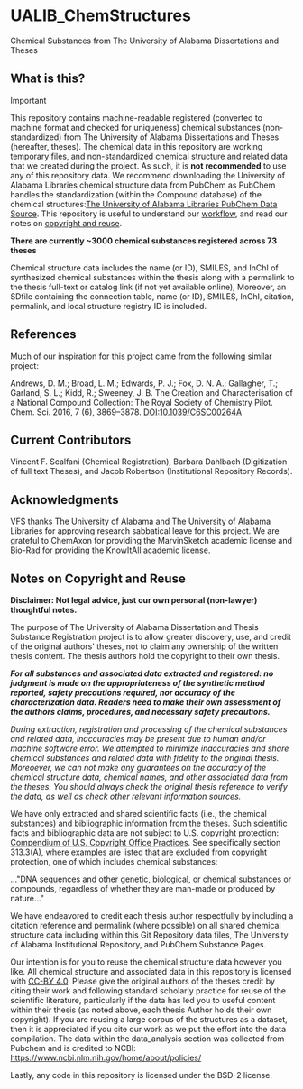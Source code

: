 # UALIB_ChemStructures
Chemical Substances from The University of Alabama Dissertations and Theses

## What is this?

> [!IMPORTANT]
> This repository contains machine-readable registered (converted to machine format and checked for uniqueness) chemical substances (non-standardized) from The University of Alabama Dissertations and Theses (hereafter, theses). The chemical data in this repository are working temporary files, and non-standardized chemical structure and related data that we created during the project. As such, it is **not recommended** to use any of this repository data. We recommend downloading the University of Alabama Libraries chemical structure data from PubChem as PubChem handles the standardization (within the Compound database) of the chemical structures:[The University of Alabama Libraries PubChem Data Source](https://pubchem.ncbi.nlm.nih.gov/source/15645). This repository is useful to understand our [workflow](https://github.com/UA-Libraries-Research-Data-Services/UALIB_ChemStructures/blob/master/workflow_and_file_overview.md), and read our notes on [copyright and reuse](https://github.com/UA-Libraries-Research-Data-Services/UALIB_ChemStructures?tab=readme-ov-file#notes-on-copyright-and-reuse). 

**There are currently ~3000 chemical substances registered across 73 theses**

Chemical structure data includes the name (or ID), SMILES, and InChI of synthesized chemical
substances within the thesis along with a permalink to the thesis full-text or catalog link (if not yet available online), Moreover, an SDfile containing the connection table, name (or ID), SMILES, InChI, citation, permalink, and local structure registry ID is included. 

## References

Much of our inspiration for this project came from the following similar project:

Andrews, D. M.; Broad, L. M.; Edwards, P. J.; Fox, D. N. A.; Gallagher, T.;
Garland, S. L.; Kidd, R.; Sweeney, J. B. The Creation and Characterisation of 
a National Compound Collection: The Royal Society of Chemistry Pilot. Chem. Sci. 2016,
7 (6), 3869–3878. [DOI:10.1039/C6SC00264A](https://doi.org/10.1039/C6SC00264A)

## Current Contributors

Vincent F. Scalfani (Chemical Registration), Barbara Dahlbach (Digitization of full text Theses), and Jacob Robertson (Institutional Repository Records).

## Acknowledgments

VFS thanks The University of Alabama and The University of Alabama Libraries for approving research sabbatical leave for this project. We are grateful to ChemAxon for providing the MarvinSketch academic license and Bio-Rad for providing the KnowItAll academic license.

## Notes on Copyright and Reuse

**Disclaimer: Not legal advice, just our own personal (non-lawyer) thoughtful notes.**

The purpose of The University of Alabama Dissertation and Thesis Substance Registration project 
is to allow greater discovery, use, and credit of the original authors' theses, 
not to claim any ownership of the written thesis content. The thesis authors hold the 
copyright to their own thesis.

***For all substances and associated data extracted and registered: no judgment is made on the appropriateness of the synthetic method reported, safety precautions required, nor accuracy of the characterization data. Readers need to make their own assessment of the authors claims, procedures, and necessary safety precautions.***

*During extraction, registration and processing of the chemical substances and related data, inaccuracies may be present due to human and/or machine software error. We attempted to minimize inaccuracies and share chemical substances and related data with fidelity to the original thesis. Moreoever, we can not make any guarantees on the accuracy of the chemical structure data, chemical names, and other associated data from the theses. You should always check the original thesis reference to verify the data, as well as check other relevant information sources.*

We have only extracted and shared scientific facts (i.e., the chemical substances) and bibliographic
information from the theses. Such scientific facts and bibliographic data are not subject 
to U.S. copyright protection: 
[Compendium of U.S. Copyright Office Practices](https://www.copyright.gov/comp3/).
See specifically section 313.3(A), where examples are listed that are excluded 
from copyright protection, one of which includes chemical substances:

..."DNA sequences and other genetic, biological, or chemical substances or 
compounds, regardless of whether they are man-made or produced by nature..."

We have endeavored to credit each thesis author respectfully by including a citation reference and permalink (where possible) on all shared chemical structure data including within
this Git Repository data files, The University of Alabama Institutional Repository,
and PubChem Substance Pages.

Our intention is for you to reuse the chemical structure data 
however you like. All chemical structure and associated data in this repository is licensed 
with [CC-BY 4.0](https://creativecommons.org/licenses/by/4.0/).
Please give the original authors of the theses credit by citing their work and following 
standard scholarly practice for reuse of the scientific literature, 
particularly if the data has led you to useful content within their 
thesis (as noted above, each thesis Author holds their own copyright). If you are
reusing a large corpus of the structures as a dataset, then it is appreciated 
if you cite our work as we put the effort into the data compilation. The data within the data_analysis section was collected from Pubchem and is credited to NCBI: https://www.ncbi.nlm.nih.gov/home/about/policies/

Lastly, any code in this repository is licensed under the BSD-2 license.

